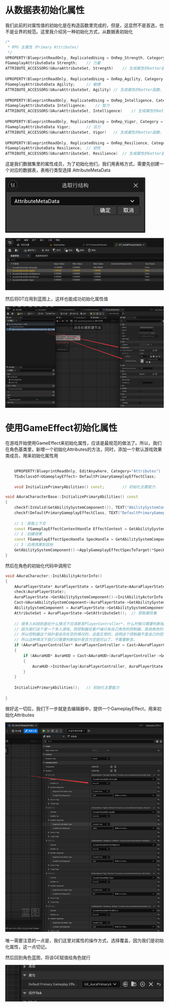 # 从数据表初始化属性

我们此前的对属性值的初始化是在构造函数里完成的，但是，这显然不是首选，也不是业界的规范。这里我介绍另一种初始化方式，从数据表初始化

```c++
/*
 * RPG 主属性（Primary Attributes）
 */
UPROPERTY(BlueprintReadOnly, ReplicatedUsing = OnRep_Strength, Category = "Primary Attributes")
FGameplayAttributeData Strength;	// 力量
ATTRIBUTE_ACCESSORS(UAuraAttributeSet, Strength)	// 生成属性的Getter函数，属性的Setter函数，属性的初始化函数

UPROPERTY(BlueprintReadOnly, ReplicatedUsing = OnRep_Agility, Category = "Primary Attributes")
FGameplayAttributeData Agility;		// 敏捷
ATTRIBUTE_ACCESSORS(UAuraAttributeSet, Agility)	// 生成属性的Getter函数，属性的Setter函数，属性的初始化函数

UPROPERTY(BlueprintReadOnly, ReplicatedUsing = OnRep_Intelligence, Category = "Primary Attributes")
FGameplayAttributeData Intelligence;	// 智力
ATTRIBUTE_ACCESSORS(UAuraAttributeSet, Intelligence)	// 生成属性的Getter函数，属性的Setter函数，属性的初始化函数

UPROPERTY(BlueprintReadOnly, ReplicatedUsing = OnRep_Vigor, Category = "Primary Attributes")
FGameplayAttributeData Vigor;		// 活力
ATTRIBUTE_ACCESSORS(UAuraAttributeSet, Vigor)	// 生成属性的Getter函数，属性的Setter函数，属性的初始化函数

UPROPERTY(BlueprintReadOnly, ReplicatedUsing = OnRep_Resilience, Category = "Primary Attributes")
FGameplayAttributeData Resilience;	// 韧性
ATTRIBUTE_ACCESSORS(UAuraAttributeSet, Resilience)	// 生成属性的Getter函数，属性的Setter函数，属性的初始化函数
```

这是我们数据集里的属性成员，为了初始化他们，我们用表格方式，需要先创建一个对应的数据表，表格行类型选择 AttributeMetaData

![image-20240409102929220](.\image-20240409102929220.png) 

![image-20240409103819959](.\image-20240409103819959.png)

然后将DT应用到蓝图上，这样也能成功初始化属性值

![image-20240409104012277](.\image-20240409104012277.png)



# 使用GameEffect初始化属性

在游戏开始使用GameEffect来初始化属性，应该是最规范的做法了。所以，我们在角色基类里，新增一个初始化Attributes的方法，同时，添加一个默认游戏效果类成员，用来初始化属性用

```c++

	UPROPERTY(BlueprintReadOnly, EditAnywhere, Category="Attributes")
	TSubclassOf<UGameplayEffect> DefaultPrimaryGameplayEffectClass;		// 默认主要游戏效果类

	void InitializePrimaryAbilities() const;		// 初始化主要能力

```



```c++
void AAuraCharacterBase::InitializePrimaryAbilities() const
{
	checkf(IsValid(GetAbilitySystemComponent()), TEXT("AbilitySystemComponent is nullptr!"));	// 检查AbilitySystemComponent是否为空
	checkf(DefaultPrimaryGameplayEffectClass, TEXT("DefaultPrimaryGameplayEffectClass is nullptr!"));	// 检查DefaultPrimaryGameplayEffectClass是否为空

	// 1：获取上下文
	const FGameplayEffectContextHandle EffectContext = GetAbilitySystemComponent()->MakeEffectContext();
	// 2：创建效果
	const FGameplayEffectSpecHandle SpecHandle = GetAbilitySystemComponent()->MakeOutgoingSpec(DefaultPrimaryGameplayEffectClass, 1.f, EffectContext);
	// 3：应用效果到目标
	GetAbilitySystemComponent()->ApplyGameplayEffectSpecToTarget(*SpecHandle.Data.Get(), GetAbilitySystemComponent());
}
```

然后在角色的初始化代码中调用它

```c++
void AAuraCharacter::InitAbilityActorInfo()
{
	AAuraPlayerState* AuraPlayerState = GetPlayerState<AAuraPlayerState>();
	check(AuraPlayerState);
	AuraPlayerState->GetAbilitySystemComponent()->InitAbilityActorInfo(AuraPlayerState, this);	// 初始化技能系统组件
	Cast<UAuraAbilitySystemComponent>(AuraPlayerState->GetAbilitySystemComponent())->AbilityActorInfoSet();	// 设置技能Actor信息
	AbilitySystemComponent = AuraPlayerState->GetAbilitySystemComponent();	// 获取技能系统组件
	AttributeSet = AuraPlayerState->GetAttributeSet();	// 获取属性集

	// 很多人纠结到底在什么情况下应该断言PlayerController*，什么时候只需要判断指针是否为空？
	// 因为我们这个是一个多人游戏，而控制器在客户端只有自己角色的控制器，其他角色的控制器是空的，服务端有所有角色的控制器。
	// 所以控制器这个指针是会存在空的情况的，这是正常的，说明这个控制器不是自己的控制器。
	// 所以这种情况下我们只需要判断指针是否为空就可以了，不需要断言。
	if (AAuraPlayerController* AuraPlayerController = Cast<AAuraPlayerController>(GetController()))
	{
		if (AAuraHUD* AuraHUD = Cast<AAuraHUD>(AuraPlayerController->GetHUD()))
		{
			AuraHUD->InitOverlay(AuraPlayerController, AuraPlayerState, AbilitySystemComponent, AttributeSet);
		}
	}

	InitializePrimaryAbilities();	// 初始化主要能力

}

```

做好这一切后，我们下一步就是去编辑器中，提供一个GameplayEffect，用来初始化Attributes

![image-20240409111125266](.\image-20240409111125266.png)

唯一需要注意的一点是，我们这里对属性的操作方式，选择覆盖，因为我们是初始化属性，这一点切记。

然后回到角色蓝图，将该GE赋值给角色就行

![image-20240409111349753](.\image-20240409111349753.png)
